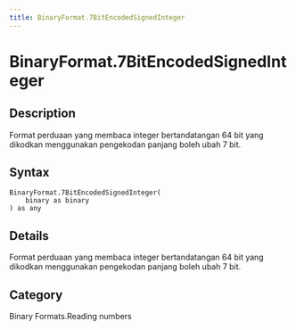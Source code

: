 ```yaml
---
title: BinaryFormat.7BitEncodedSignedInteger
---
```


# BinaryFormat.7BitEncodedSignedInteger


## Description

Format perduaan yang membaca integer bertandatangan 64 bit yang dikodkan menggunakan pengekodan panjang boleh ubah 7 bit.


## Syntax

```powerquery
BinaryFormat.7BitEncodedSignedInteger(
    binary as binary
) as any
```


## Details

Format perduaan yang membaca integer bertandatangan 64 bit yang dikodkan menggunakan pengekodan panjang boleh ubah 7 bit.



## Category
Binary Formats.Reading numbers
